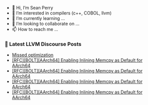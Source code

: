 - 👋 Hi, I’m Sean Perry
- 👀 I’m interested in compilers (c++, COBOL, llvm)
- 🌱 I’m currently learning ...
- 💞️ I’m looking to collaborate on ...
- 📫 How to reach me ...

<!---
s66perry/s66perry is a ✨ special ✨ repository because its `README.md` (this file) appears on your GitHub profile.
You can click the Preview link to take a look at your changes.
--->
### 📕 Latest LLVM Discourse Posts

<!-- DISCOURSE-LLVM:START -->
- [Missed optimization](https://discourse.llvm.org/t/missed-optimization/88313#post_6)
- [[RFC][BOLT][AArch64] Enabling Inlining Memcpy as Default for AArch64](https://discourse.llvm.org/t/rfc-bolt-aarch64-enabling-inlining-memcpy-as-default-for-aarch64/88304#post_8)
- [[RFC][BOLT][AArch64] Enabling Inlining Memcpy as Default for AArch64](https://discourse.llvm.org/t/rfc-bolt-aarch64-enabling-inlining-memcpy-as-default-for-aarch64/88304#post_7)
- [[RFC][BOLT][AArch64] Enabling Inlining Memcpy as Default for AArch64](https://discourse.llvm.org/t/rfc-bolt-aarch64-enabling-inlining-memcpy-as-default-for-aarch64/88304#post_6)
- [[RFC][BOLT][AArch64] Enabling Inlining Memcpy as Default for AArch64](https://discourse.llvm.org/t/rfc-bolt-aarch64-enabling-inlining-memcpy-as-default-for-aarch64/88304#post_5)
<!-- DISCOURSE-LLVM:END -->
